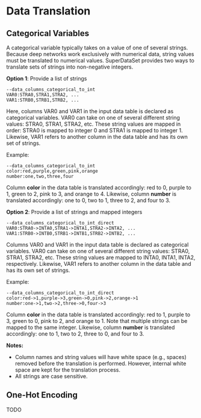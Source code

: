 # Data Translation

## Categorical Variables

A categorical variable typically takes on a value of one of several
strings.  Because deep networks work exclusively with numerical data,
string values must be translated to numerical values.  SuperDataSet
provides two ways to translate sets of strings into non-negative
integers.

__Option 1__: Provide a list of strings

```
--data_columns_categorical_to_int
VAR0:STRA0,STRA1,STRA2, ...
VAR1:STRB0,STRB1,STRB2, ...
```

Here, columns VAR0 and VAR1 in the input data table is declared as
categorical variables.  VAR0 can take on one of several different
string values: STRA0, STRA1, STRA2, etc.  These string values are
mapped in order: STRA0 is mapped to integer 0 and STRA1 is mapped to
integer 1.  Likewise, VAR1 refers to another column in the data table
and has its own set of strings.

Example:

```
--data_columns_categorical_to_int
color:red,purple,green,pink,orange
number:one,two,three,four
```

Column __color__ in the data table is translated accordingly: red to
0, purple to 1, green to 2, pink to 3, and orange to 4.  Likewise,
column __number__ is translated accordingly: one to 0, two to 1, three
to 2, and four to 3.

__Option 2__: Provide a list of strings and mapped integers

```
--data_columns_categorical_to_int_direct
VAR0:STRA0->INTA0,STRA1->INTA1,STRA2->INTA2, ...
VAR1:STRB0->INTB0,STRB1->INTB1,STRB2->INTB2, ...
```

Columns VAR0 and VAR1 in the input data table is declared as
categorical variables.  VAR0 can take on one of several different
string values: STRA0, STRA1, STRA2, etc.  These string values are
mapped to INTA0, INTA1, INTA2, respectively.  Likewise, VAR1 refers to
another column in the data table and has its own set of strings.

Example:

```
--data_columns_categorical_to_int_direct
color:red->1,purple->3,green->0,pink->2,orange->1
number:one->1,two->2,three->0,four->3
```

Column __color__ in the data table is translated accordingly: red to
1, purple to 3, green to 0, pink to 2, and orange to 1.  Note that
multiple strings can be mapped to the same integer.  Likewise,
column __number__ is translated accordingly: one to 1, two to 2, three
to 0, and four to 3.

__Notes:__
- Column names and string values will have white space (e.g., spaces)
removed before the translation is performed.  However, internal white
space are kept for the translation process.
- All strings are case sensitive.


## One-Hot Encoding
TODO
